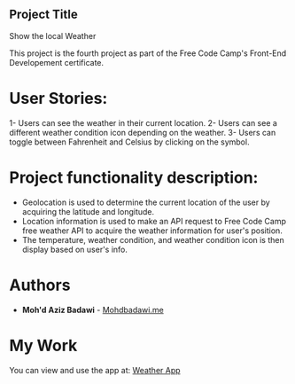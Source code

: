 ## Project Title
 Show the local Weather

This project is the fourth project as part of the Free Code Camp's Front-End Developement certificate. 

# User Stories:
1- Users can see the weather in their current location.
2- Users can see a different weather condition icon depending on the weather.
3- Users can toggle between Fahrenheit and Celsius by clicking on the symbol.

# Project functionality description:

- Geolocation is used to determine the current location of the user by acquiring the latitude and longitude.
- Location information is used to make an API request to Free Code Camp free weather API to acquire the weather information for user's position.
- The temperature, weather condition, and weather condition icon is then display based on user's info.

# Authors

* **Moh'd Aziz Badawi** - [Mohdbadawi.me](http://Mohdbadawi.me)

# My Work

You can view and use the app at: [Weather App](https://codepen.io/MohdABadawi/full/WXboyg/)
